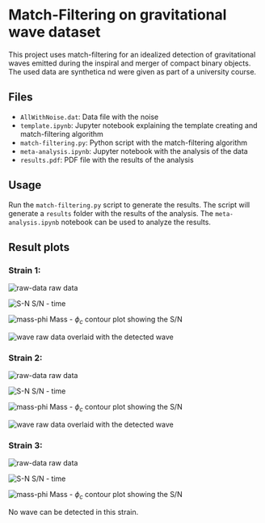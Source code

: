 # Match-Filtering on gravitational wave dataset

This project uses match-filtering for an idealized detection of gravitational waves emitted during the inspiral and merger of compact binary objects. The used data are synthetica nd were given as part of a university course.

## Files
- `AllWithNoise.dat`: Data file with the noise
- `template.ipynb`: Jupyter notebook explaining the template creating and match-filtering algorithm
- `match-filtering.py`: Python script with the match-filtering algorithm
- `meta-analysis.ipynb`: Jupyter notebook with the analysis of the data
- `results.pdf`: PDF file with the results of the analysis

## Usage

Run the `match-filtering.py` script to generate the results. The script will generate a `results` folder with the results of the analysis. The `meta-analysis.ipynb` notebook can be used to analyze the results.

## Result plots
### Strain 1:

![raw-data](plots/raw_1.png)
raw data 

![S-N](plots/time_merger_1.png)
S/N - time

![mass-phi](plots/contourf_1.png)
Mass - $\phi_c$ contour plot showing the S/N

![wave](plots/wave_1.png)
raw data overlaid with the detected wave

### Strain 2:

![raw-data](plots/raw_2.png)
raw data

![S-N](plots/time_merger_2.png)
S/N - time

![mass-phi](plots/contourf_2.png)
Mass - $\phi_c$ contour plot showing the S/N

![wave](plots/wave_2.png)
raw data overlaid with the detected wave

### Strain 3:

![raw-data](plots/raw_3.png)
raw data

![S-N](plots/time_merger_3.png)
S/N - time

![mass-phi](plots/contourf_3.png)
Mass - $\phi_c$ contour plot showing the S/N

No wave can be detected in this strain.